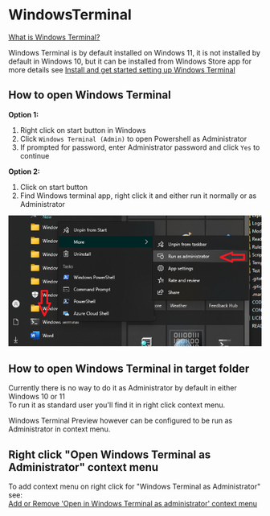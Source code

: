 
# WindowsTerminal

[What is Windows Terminal?][about terminal]

Windows Terminal is by default installed on Windows 11, it is not installed by default in Windows 10,
but it can be installed from Windows Store app for more details see
[Install and get started setting up Windows Terminal][install windows terminal]

## How to open Windows Terminal

**Option 1:**

1. Right click on start button in Windows
2. Click `Windows Terminal (Admin)` to open Powershell as Administrator
3. If prompted for password, enter Administrator password and click `Yes` to continue

**Option 2:**

1. Click on start button
2. Find Windows terminal app, right click it and either run it normally or as Administrator

![Alternate text](Screenshots/WindowsTerminal.png)

## How to open Windows Terminal in target folder

Currently there is no way to do it as Administrator by default in either Windows 10 or 11\
To run it as standard user you'll find it in right click context menu.

Windows Terminal Preview however can be configured to be run as Administrator in context menu.

## Right click "Open Windows Terminal as Administrator" context menu

To add context menu on right click for "Windows Terminal as Administrator" see:\
[Add or Remove 'Open in Windows Terminal as administrator' context menu][terminal as admin]

[terminal as admin]: https://www.tenforums.com/tutorials/178668-add-remove-open-windows-terminal-administrator-context-menu.html
[install windows terminal]: https://docs.microsoft.com/en-us/windows/terminal/install
[about terminal]: https://docs.microsoft.com/en-us/windows/terminal
